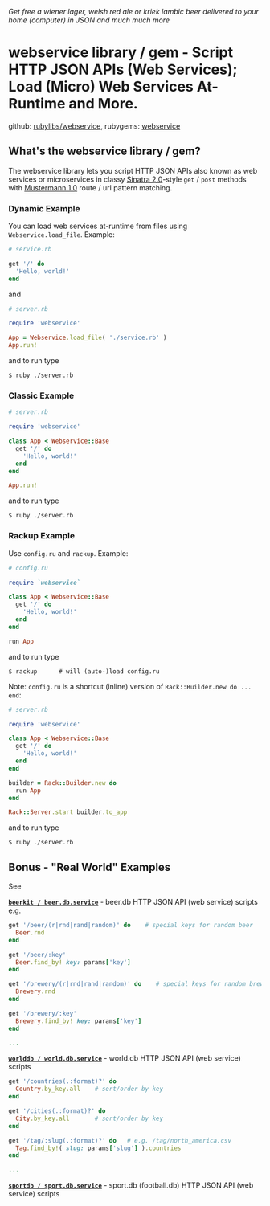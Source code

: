_Get free a wiener lager, welsh red ale or kriek lambic beer delivered to your home (computer) in JSON and much much more_

# webservice library / gem - Script HTTP JSON APIs (Web Services); Load (Micro) Web Services At-Runtime and More. 

github: [rubylibs/webservice](https://github.com/rubylibs/webservice), 
rubygems: [webservice](https://rubygems.org/gems/webservice)


## What's the webservice library / gem?


The webservice library lets you script HTTP JSON APIs also known as
web services or microservices in classy [Sinatra 2.0](https://github.com/sinatra/sinatra)-style `get` / `post` methods
with [Mustermann 1.0](https://github.com/sinatra/mustermann) route / url pattern matching.


### Dynamic Example

You can load web services at-runtime from files using `Webservice.load_file`.
Example:

```ruby
# service.rb

get '/' do
  'Hello, world!'
end
```

and

```ruby
# server.rb

require 'webservice'

App = Webservice.load_file( './service.rb' )
App.run!
```

and to run type

```
$ ruby ./server.rb
```


### Classic Example

```ruby
# server.rb

require 'webservice'

class App < Webservice::Base
  get '/' do
    'Hello, world!'
  end
end

App.run!
```
and to run type

```
$ ruby ./server.rb
```


### Rackup Example

Use `config.ru` and `rackup`. Example:

```ruby
# config.ru

require `webservice`

class App < Webservice::Base
  get '/' do
    'Hello, world!'
  end
end

run App
```

and to run type

```
$ rackup      # will (auto-)load config.ru
```

Note: `config.ru` is a shortcut (inline)
version of `Rack::Builder.new do ... end`:

```ruby
# server.rb

require 'webservice'

class App < Webservice::Base
  get '/' do
    'Hello, world!'
  end
end

builder = Rack::Builder.new do
  run App
end

Rack::Server.start builder.to_app
```

and to run type

```
$ ruby ./server.rb
```



## Bonus - "Real World" Examples

See

[**`beerkit / beer.db.service`**](https://github.com/beerkit/beer.db.service) -
beer.db HTTP JSON API (web service) scripts e.g.

```ruby
get '/beer/(r|rnd|rand|random)' do    # special keys for random beer
  Beer.rnd
end

get '/beer/:key'
  Beer.find_by! key: params['key']
end

get '/brewery/(r|rnd|rand|random)' do    # special keys for random brewery
  Brewery.rnd
end

get '/brewery/:key'
  Brewery.find_by! key: params['key']
end

...
```


[**`worlddb / world.db.service`**](https://github.com/worlddb/world.db.service) -
world.db HTTP JSON API (web service) scripts

```ruby
get '/countries(.:format)?' do
  Country.by_key.all    # sort/order by key
end

get '/cities(.:format)?' do
  City.by_key.all       # sort/order by key
end

get '/tag/:slug(.:format)?' do   # e.g. /tag/north_america.csv
  Tag.find_by!( slug: params['slug'] ).countries
end

...
```


[**`sportdb / sport.db.service`**](https://github.com/sportdb/sport.db.service) -
sport.db (football.db) HTTP JSON API (web service) scripts
